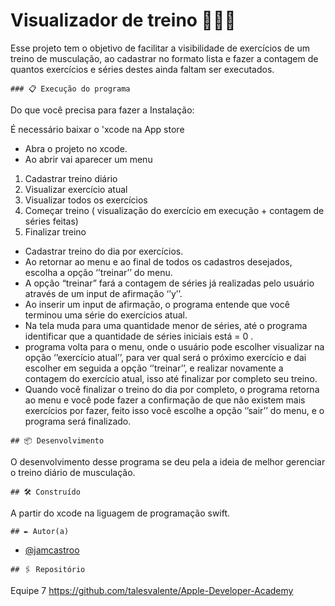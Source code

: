 

# Visualizador de treino 🏋🏽‍♂️

Esse projeto tem o objetivo de facilitar a visibilidade de exercícios de um treino de musculação, 
ao cadastrar no formato lista e fazer a contagem de quantos exercícios e séries destes ainda faltam 
ser executados.
```
### 📋 Execução do programa
```
Do que você precisa para fazer a Instalação:

É necessário baixar o 'xcode na App store 
- Abra o projeto no xcode.
- Ao abrir vai aparecer um menu
1. Cadastrar treino diário
2. Visualizar exercício atual
3. Visualizar todos os exercícios
4. Começar treino ( visualização do exercício em execução + contagem de séries feitas)
5. Finalizar treino
- Cadastrar treino do dia por exercícios.
- Ao retornar ao menu e ao final de todos os cadastros desejados, escolha a opção ‘’treinar’’ do menu.
- A opção “treinar” fará a contagem de séries já realizadas pelo usuário através de um input de afirmação ‘’y’’.
- Ao inserir um input de afirmação, o programa entende que você terminou uma série do exercícios atual.
- Na tela muda para uma quantidade menor de séries, até o programa identificar que a quantidade de séries iniciais está = 0 .
- programa volta para o menu, onde o usuário pode escolher visualizar na opção ‘’exercício atual’’, para ver qual será o próximo exercício e dai escolher em seguida a opção ‘’treinar’’, e realizar novamente a contagem do exercício atual, isso até finalizar por completo seu treino.
- Quando você finalizar o treino do dia por completo, o programa retorna ao menu e você pode fazer a confirmação de que não existem mais exercícios por fazer, feito isso você escolhe a opção ‘’sair’’ do menu, e o programa será finalizado. 


```
## 📦 Desenvolvimento
```
O desenvolvimento desse programa se deu pela a ideia de melhor 
gerenciar o treino diário de musculação.

```
## 🛠️ Construído
```
A partir do xcode na liguagem de programação swift.

```
## ✒️ Autor(a) 
```
- [@jamcastroo](https://github.com/jamcastroo)


```
## 🖇️ Repositório 
```
Equipe 7
https://github.com/talesvalente/Apple-Developer-Academy
